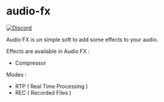 # audio-fx

[![Discord](https://img.shields.io/discord/1118577713758867536)](https://img.shields.io/discord/1118577713758867536)

Audio FX is un simple soft to add some effects to your audio.

Effects are available in Audio FX :
- Compressor

Modes :
- RTP ( Real Time Processing )
- REC ( Recorded Files )